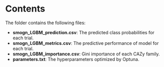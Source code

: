 # Contents
The folder contains the following files:
* **smogn_LGBM_prediction.csv**: The predicted class probabilities for each trial.
* **smogn_LGBM_metrics.csv**: The predictive performance of model for each trial.
* **smogn_LGBM_importance.csv**: Gini importance of each CAZy family.
* **parameters.txt**: The hyperparameters optimized by Optuna.